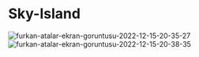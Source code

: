 # Sky-Island
![furkan-atalar-ekran-goruntusu-2022-12-15-20-35-27](https://github.com/frkntlr/Sky-Island/assets/14142761/63ae8bf8-3965-402e-9fe6-955ca855bba7)
![furkan-atalar-ekran-goruntusu-2022-12-15-20-38-35](https://github.com/frkntlr/Sky-Island/assets/14142761/12dd2ba9-4712-42fe-89c2-4380b3abdee3)
